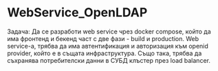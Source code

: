 # WebService_OpenLDAP

Задача:
Да се разработи web service чрез docker compose, който да има фронтенд и бекенд част с две фази - build и production. Web service-а, трябва да има автентификация и авторизация към openid provider, който е в същата инфраструктура. Също така, трябва да съхранява потребителски данни в СУБД клъстер през load balancer. 
